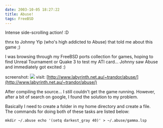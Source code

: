 ```yaml
---
date: 2003-10-05 18:27:22
title: Abuse!
tags: FreeBSD
---
```


Intense side-scrolling action! :D

thnx to Johnny Yip (who's high addicted to Abuse) that told me about this game ;)

I was browsing through my FreeBSD ports collection for games, hoping to find Unreal Tournament or Quake 3 to test my ATI card... Johnny saw Abuse and immediately got excited :)

screenshot:
![](http://www.labyrinth.net.au/~trandor/abuse/shot3.jpg)
visit:
[http://www.labyrinth.net.au/~trandor/abuse/](http://www.labyrinth.net.au/~trandor/abuse/)

After compiling the source... I still couldn't get the game running. However, after a bit of search on google, I found the solution to my problem.

Basically I need to create a folder in my home directory and create a file. The commands for doing both of these tasks are listed below:

`mkdir ~/.abuse
echo '(setq darkest_gray 40)' > ~/.abuse/gamma.lsp`
